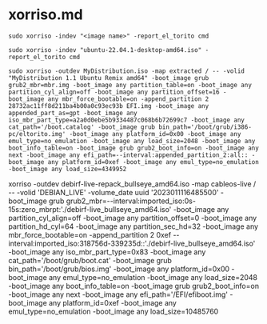 # xorriso.md
```shell
sudo xorriso -indev "<image name>" -report_el_torito cmd

sudo xorriso -indev "ubuntu-22.04.1-desktop-amd64.iso" -report_el_torito cmd

sudo xorriso -outdev MyDistribution.iso -map extracted / -- -volid "MyDistribution 1.1 Ubuntu Remix amd64" -boot_image grub grub2_mbr=mbr.img -boot_image any partition_table=on -boot_image any partition_cyl_align=off -boot_image any partition_offset=16 -boot_image any mbr_force_bootable=on -append_partition 2 28732ac11ff8d211ba4b00a0c93ec93b EFI.img -boot_image any appended_part_as=gpt -boot_image any iso_mbr_part_type=a2a0d0ebe5b9334487c068b6b72699c7 -boot_image any cat_path='/boot.catalog' -boot_image grub bin_path='/boot/grub/i386-pc/eltorito.img' -boot_image any platform_id=0x00 -boot_image any emul_type=no_emulation -boot_image any load_size=2048 -boot_image any boot_info_table=on -boot_image grub grub2_boot_info=on -boot_image any next -boot_image any efi_path=--interval:appended_partition_2:all:: -boot_image any platform_id=0xef -boot_image any emul_type=no_emulation -boot_image any load_size=4349952
```


xorriso -outdev debirf-live-repack_bullseye_amd64.iso -map cableos-live / -- -volid 'DEBIAN_LIVE' -volume_date uuid '2023011116485500' -boot_image grub grub2_mbr=--interval:imported_iso:0s-15s:zero_mbrpt:'./debirf-live_bullseye_amd64.iso' -boot_image any partition_cyl_align=off -boot_image any partition_offset=0 -boot_image any partition_hd_cyl=64 -boot_image any partition_sec_hd=32 -boot_image any mbr_force_bootable=on -append_partition 2 0xef --interval:imported_iso:318756d-339235d::'./debirf-live_bullseye_amd64.iso' -boot_image any iso_mbr_part_type=0x83 -boot_image any cat_path='/boot/grub/boot.cat' -boot_image grub bin_path='/boot/grub/bios.img' -boot_image any platform_id=0x00 -boot_image any emul_type=no_emulation -boot_image any load_size=2048 -boot_image any boot_info_table=on -boot_image grub grub2_boot_info=on -boot_image any next -boot_image any efi_path='/EFI/efiboot.img' -boot_image any platform_id=0xef -boot_image any emul_type=no_emulation -boot_image any load_size=10485760
